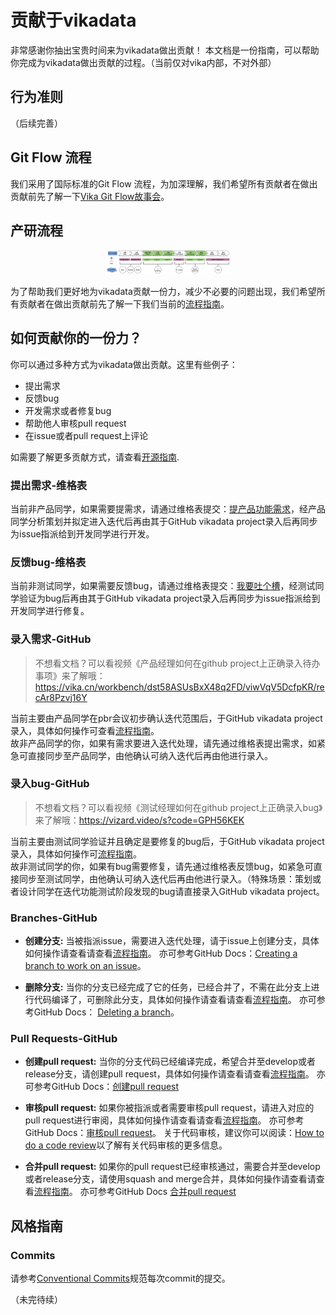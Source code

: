 # 贡献于vikadata

非常感谢你抽出宝贵时间来为vikadata做出贡献！
本文档是一份指南，可以帮助你完成为vikadata做出贡献的过程。（当前仅对vika内部，不对外部）

## 行为准则

（后续完善）
## Git Flow 流程

我们采用了国际标准的Git Flow 流程，为加深理解，我们希望所有贡献者在做出贡献前先了解一下[Vika Git Flow故事会](https://vikadata.feishu.cn/docx/doxcn7c0XfzADz7Morbtb5EWXuc)。


## 产研流程

<p align="center">
    <img width="200" src="docs/contribute/img/process.jpg" alt="Process Image" />
</p>

为了帮助我们更好地为vikadata贡献一份力，减少不必要的问题出现，我们希望所有贡献者在做出贡献前先了解一下我们当前的[流程指南](docs/contribute/process-guide.md)。



## 如何贡献你的一份力？

你可以通过多种方式为vikadata做出贡献。这里有些例子：

- 提出需求
- 反馈bug
- 开发需求或者修复bug
- 帮助他人审核pull request
- 在issue或者pull request上评论

如需要了解更多贡献方式，请查看[开源指南](https://opensource.guide/how-to-contribute/).

### 提出需求-维格表

当前非产品同学，如果需要提需求，请通过维格表提交：[提产品功能需求](https://integration.vika.ltd/workbench/fomgpsBPFgD1bmSCtY)，经产品同学分析策划并拟定进入迭代后再由其于GitHub vikadata project录入后再同步为issue指派给到开发同学进行开发。

### 反馈bug-维格表

当前非测试同学，如果需要反馈bug，请通过维格表提交：[我要吐个槽](https://integration.vika.ltd/share/shrrLbu30v5ba8g3oySuM/fomYYxH3Nfp5NtVptt)，经测试同学验证为bug后再由其于GitHub vikadata project录入后再同步为issue指派给到开发同学进行修复。

### 录入需求-GitHub
> 不想看文档？可以看视频《产品经理如何在github project上正确录入待办事项》来了解哦：https://vika.cn/workbench/dst58ASUsBxX48q2FD/viwVqV5DcfpKR/recAr8Pzvj16Y

当前主要由产品同学在pbr会议初步确认迭代范围后，于GitHub vikadata project录入，具体如何操作可查看[流程指南](docs/contribute/process-guide.md)。
<br/>
故非产品同学的你，如果有需求要进入迭代处理，请先通过维格表提出需求，如紧急可直接同步至产品同学，由他确认可纳入迭代后再由他进行录入。

### 录入bug-GitHub
> 不想看文档？可以看视频《测试经理如何在github project上正确录入bug》来了解哦：https://vizard.video/s?code=GPH56KEK

当前主要由测试同学验证并且确定是要修复的bug后，于GitHub vikadata project录入，具体如何操作可[流程指南](docs/contribute/process-guide.md)。
<br/>
故非测试同学的你，如果有bug需要修复，请先通过维格表反馈bug，如紧急可直接同步至测试同学，由他确认可纳入迭代后再由他进行录入。（特殊场景：策划或者设计同学在迭代功能测试阶段发现的bug请直接录入GitHub vikadata project。 

### Branches-GitHub

- **创建分支:**
当被指派issue，需要进入迭代处理，请于issue上创建分支，具体如何操作请查看请查看[流程指南](docs/contribute/process-guide.md)。
亦可参考GitHub Docs：[Creating a branch to work on an issue](https://docs.github.com/en/issues/tracking-your-work-with-issues/creating-a-branch-for-an-issue)。


- **删除分支:**
当你的分支已经完成了它的任务，已经合并了，不需在此分支上进行代码编译了，可删除此分支，具体如何操作请查看请查看[流程指南](docs/contribute/process-guide.md)。
亦可参考GitHub Docs： [Deleting a branch](https://docs.github.com/en/pull-requests/collaborating-with-pull-requests/proposing-changes-to-your-work-with-pull-requests/creating-and-deleting-branches-within-your-repository)。

### Pull Requests-GitHub

- **创建pull request:**
当你的分支代码已经编译完成，希望合并至develop或者release分支，请创建pull request，具体如何操作请查看请查看[流程指南](docs/contribute/process-guide.md)。
亦可参考GitHub Docs：[创建pull request](https://docs.github.com/en/pull-requests/collaborating-with-pull-requests/proposing-changes-to-your-work-with-pull-requests/creating-a-pull-request)

- **审核pull request:**
如果你被指派或者需要审核pull request，请进入对应的pull request进行审阅，具体如何操作请查看请查看[流程指南](docs/contribute/process-guide.md)。
亦可参考GitHub Docs：[审核pull request](https://docs.github.com/en/pull-requests/collaborating-with-pull-requests/reviewing-changes-in-pull-requests/reviewing-proposed-changes-in-a-pull-request)。
关于代码审核，建议你可以阅读：[How to do a code review](https://google.github.io/eng-practices/review/reviewer/)以了解有关代码审核的更多信息。


- **合并pull request:**
如果你的pull request已经审核通过，需要合并至develop或者release分支，请使用squash and merge合并，具体如何操作请查看请查看[流程指南](docs/contribute/process-guide.md)。
亦可参考GitHub Docs [合并pull request](https://docs.github.com/en/pull-requests/collaborating-with-pull-requests/incorporating-changes-from-a-pull-request/merging-a-pull-request)

## 风格指南

### Commits

请参考[Conventional Commits](https://www.conventionalcommits.org/en/v1.0.0/)规范每次commit的提交。

（未完待续）
